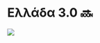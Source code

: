 # Ελλάδα 3.0 🔜
<img src="https://github.com/EthnikiTrapezaEllados/Ellada3.0/assets/149341238/ecc2a812-8455-45b5-ad6a-b9e8384fac48"/>
